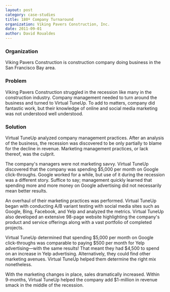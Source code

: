 ```yaml
---
layout: post
category: case-studies
title: 180º Company Turnaround
organization: Viking Pavers Construction, Inc.
date: 2011-09-01
author: David Roualdes
---
```

### Organization

Viking Pavers Construction is construction company doing business in the San Francisco Bay area.

### Problem

Viking Pavers Construction struggled in the recession like many in the construction industry. Company management needed to turn around the business and turned to Virtual TuneUp. To add to matters, company did fantastic work, but their knowledge of online and social media marketing was not understood well understood.

### Solution

Virtual TuneUp analyzed company management practices. After an analysis of the business, the recession was discovered to be only partially to blame for the decline in revenue. Marketing management practices, or lack thereof, was the culprit.

The company's managers were not marketing savvy. Virtual TuneUp discovered that the company was spending $5,000 per month on Google click-throughs. Google worked for a while, but use of it during the recession was a different story. Suffice to say; management quickly learned that spending more and more money on Google advertising did not necessarily mean better results.

An overhaul of their marketing practices was performed. Virtual TuneUp began with conducting A/B variant testing with social media sites such as Google, Bing, Facebook, and Yelp and analyzed the metrics. Virtual TuneUp also developed an extensive 98-page website highlighting the company's product and service offerings along with a vast portfolio of completed projects.

Virtual TuneUp determined that spending $5,000 per month on Google click-throughs was comparable to paying $500 per month for Yelp advertising&mdash;with the same results! That meant they had $4,500 to spend on an increase in Yelp advertising. Alternatively, they could find other marketing avenues. Virtual TuneUp helped them determine the right mix nonetheless.

With the marketing changes in place, sales dramatically increased. Within 9-months, Virtual TuneUp helped the company add $1-million in revenue smack in the middle of the recession.
